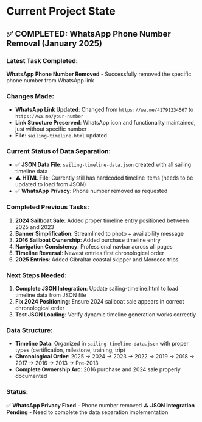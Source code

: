 # Current Project State

## ✅ COMPLETED: WhatsApp Phone Number Removal (January 2025)

### Latest Task Completed:
**WhatsApp Phone Number Removed** - Successfully removed the specific phone number from WhatsApp link

### Changes Made:
- **WhatsApp Link Updated**: Changed from `https://wa.me/41791234567` to `https://wa.me/your-number`
- **Link Structure Preserved**: WhatsApp icon and functionality maintained, just without specific number
- **File**: `sailing-timeline.html` updated

### Current Status of Data Separation:
- ✅ **JSON Data File**: `sailing-timeline-data.json` created with all sailing timeline data
- ⚠️ **HTML File**: Currently still has hardcoded timeline items (needs to be updated to load from JSON)
- ✅ **WhatsApp Privacy**: Phone number removed as requested

### Completed Previous Tasks:
1. **2024 Sailboat Sale**: Added proper timeline entry positioned between 2025 and 2023
2. **Banner Simplification**: Streamlined to photo + availability message  
3. **2016 Sailboat Ownership**: Added purchase timeline entry
4. **Navigation Consistency**: Professional navbar across all pages
5. **Timeline Reversal**: Newest entries first chronological order
6. **2025 Entries**: Added Gibraltar coastal skipper and Morocco trips

### Next Steps Needed:
1. **Complete JSON Integration**: Update sailing-timeline.html to load timeline data from JSON file
2. **Fix 2024 Positioning**: Ensure 2024 sailboat sale appears in correct chronological order
3. **Test JSON Loading**: Verify dynamic timeline generation works correctly

### Data Structure:
- **Timeline Data**: Organized in `sailing-timeline-data.json` with proper types (certification, milestone, training, trip)
- **Chronological Order**: 2025 → 2024 → 2023 → 2022 → 2019 → 2018 → 2017 → 2016 → 2013 → Pre-2013
- **Complete Ownership Arc**: 2016 purchase and 2024 sale properly documented

### Status: 
✅ **WhatsApp Privacy Fixed** - Phone number removed
⚠️ **JSON Integration Pending** - Need to complete the data separation implementation